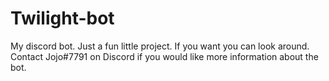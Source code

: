 # Twilight-bot
My discord bot.
Just a fun little project.
If you want you can look around.
Contact Jojo#7791 on Discord if you would like more information about the bot.
